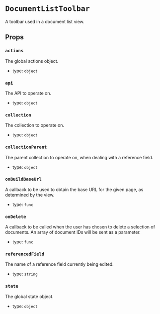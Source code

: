 `DocumentListToolbar`
=====================

A toolbar used in a document list view.

Props
-----

### `actions`

The global actions object.

- type: `object`


### `api`

The API to operate on.

- type: `object`


### `collection`

The collection to operate on.

- type: `object`


### `collectionParent`

The parent collection to operate on, when dealing with a reference field.

- type: `object`


### `onBuildBaseUrl`

A callback to be used to obtain the base URL for the given page, as
determined by the view.

- type: `func`


### `onDelete`

A callback to be called when the user has chosen to delete a selection
of documents. An array of document IDs will be sent as a parameter.

- type: `func`


### `referencedField`

The name of a reference field currently being edited.

- type: `string`


### `state`

The global state object.

- type: `object`

